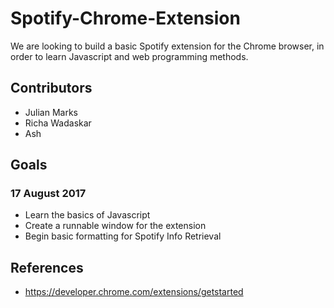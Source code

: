 # Spotify-Chrome-Extension

We are looking to build a basic Spotify extension for the Chrome browser, in order to learn Javascript and web programming methods.



## Contributors

* Julian Marks
* Richa Wadaskar
* Ash

## Goals

### 17 August 2017

* Learn the basics of Javascript
* Create a runnable window for the extension
* Begin basic formatting for Spotify Info Retrieval



## References

* https://developer.chrome.com/extensions/getstarted

